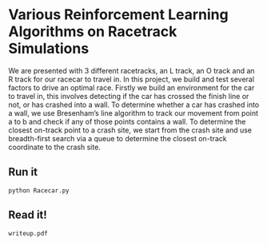 # Various Reinforcement Learning Algorithms on Racetrack Simulations
We are presented with 3 different racetracks, an L track, an O track and an R track for our racecar to travel in. In this project, we build and test several factors to drive an optimal race. Firstly we build an environment for the car to travel in, this involves detecting if the car has crossed the finish line or not, or has crashed into a wall. To determine whether a car has crashed into a wall, we use Bresenham’s line algorithm to track our movement from point a to b and check if any of those points contains a wall. To determine the closest on-track point to a crash site, we start from the crash site and use breadth-first search via a queue to determine the closest on-track coordinate to the crash site.

## Run it
```
python Racecar.py
```

## Read it! 
```
writeup.pdf
```
